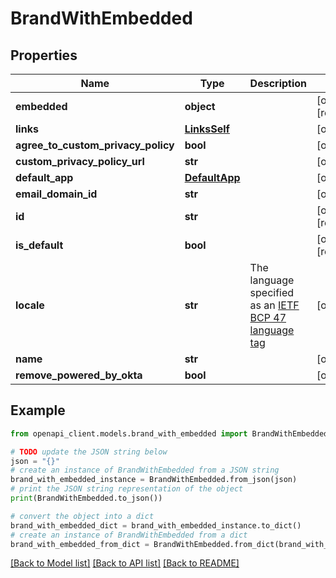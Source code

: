 # BrandWithEmbedded


## Properties

Name | Type | Description | Notes
------------ | ------------- | ------------- | -------------
**embedded** | **object** |  | [optional] [readonly] 
**links** | [**LinksSelf**](LinksSelf.md) |  | [optional] 
**agree_to_custom_privacy_policy** | **bool** |  | [optional] 
**custom_privacy_policy_url** | **str** |  | [optional] 
**default_app** | [**DefaultApp**](DefaultApp.md) |  | [optional] 
**email_domain_id** | **str** |  | [optional] 
**id** | **str** |  | [optional] [readonly] 
**is_default** | **bool** |  | [optional] [readonly] 
**locale** | **str** | The language specified as an [IETF BCP 47 language tag](https://datatracker.ietf.org/doc/html/rfc5646) | [optional] 
**name** | **str** |  | [optional] 
**remove_powered_by_okta** | **bool** |  | [optional] 

## Example

```python
from openapi_client.models.brand_with_embedded import BrandWithEmbedded

# TODO update the JSON string below
json = "{}"
# create an instance of BrandWithEmbedded from a JSON string
brand_with_embedded_instance = BrandWithEmbedded.from_json(json)
# print the JSON string representation of the object
print(BrandWithEmbedded.to_json())

# convert the object into a dict
brand_with_embedded_dict = brand_with_embedded_instance.to_dict()
# create an instance of BrandWithEmbedded from a dict
brand_with_embedded_from_dict = BrandWithEmbedded.from_dict(brand_with_embedded_dict)
```
[[Back to Model list]](../README.md#documentation-for-models) [[Back to API list]](../README.md#documentation-for-api-endpoints) [[Back to README]](../README.md)


